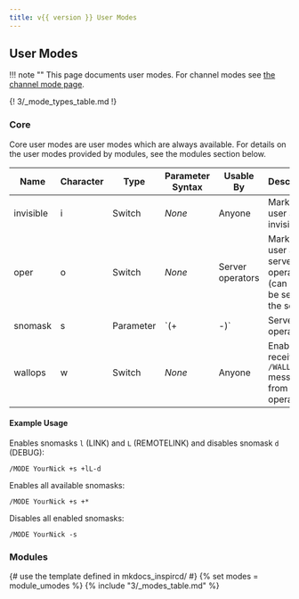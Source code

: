 ```yaml
---
title: v{{ version }} User Modes
---
```


## User Modes

!!! note ""
    This page documents user modes. For channel modes see [the channel mode page](/3/channel-modes/).

{! 3/_mode_types_table.md !}

### Core

Core user modes are user modes which are always available. For details on the user modes provided by modules, see the modules section below.

Name      | Character | Type      | Parameter Syntax  | Usable By        | Description
--------- | --------- | --------- | ----------------- | ---------------- | -----------
invisible | i         | Switch    | *None*            | Anyone           | Marks the user as invisible.
oper      | o         | Switch    | *None*            | Server operators | Marks the user as a server operator (can only be set by the server).
snomask   | s         | Parameter | `(+|-)<snomasks>` | Server operators | Enables receiving the specified types of [server operator notice](/3/snomasks).
wallops   | w         | Switch    | *None*            | Anyone           | Enables receiving `/WALLOPS` messages from server operators.

#### Example Usage

Enables snomasks `l` (LINK) and `L` (REMOTELINK) and disables snomask `d` (DEBUG):

```plaintext
/MODE YourNick +s +lL-d
```

Enables all available snomasks:

```plaintext
/MODE YourNick +s +*
```

Disables all enabled snomasks:

```plaintext
/MODE YourNick -s
```

### Modules

{# use the template defined in mkdocs_inspircd/ #}
{% set modes = module_umodes %}
{% include "3/_modes_table.md" %}
